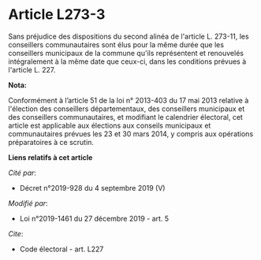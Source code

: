 # Article L273-3

Sans préjudice des dispositions du second alinéa de l'article L. 273-11, les conseillers communautaires sont élus pour la
même durée que les conseillers municipaux de la commune qu'ils représentent et renouvelés intégralement à la même date que
ceux-ci, dans les conditions prévues à l'article L. 227.

**Nota:**

Conformément à l’article 51 de la loi n° 2013-403 du 17 mai 2013 relative à l'élection des conseillers départementaux, des
conseillers municipaux et des conseillers communautaires, et modifiant le calendrier électoral, cet article est applicable
aux élections aux conseils municipaux et communautaires prévues les 23 et 30 mars 2014, y compris aux opérations
préparatoires à ce scrutin.

**Liens relatifs à cet article**

_Cité par_:

  - Décret n°2019-928 du 4 septembre 2019 (V)

_Modifié par_:

  - Loi n°2019-1461 du 27 décembre 2019 - art. 5

_Cite_:

  - Code électoral - art. L227
